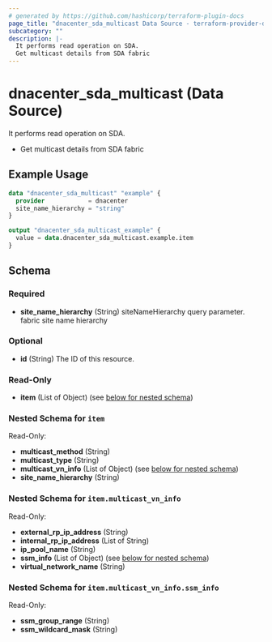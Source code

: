 ```yaml
---
# generated by https://github.com/hashicorp/terraform-plugin-docs
page_title: "dnacenter_sda_multicast Data Source - terraform-provider-dnacenter"
subcategory: ""
description: |-
  It performs read operation on SDA.
  Get multicast details from SDA fabric
---
```


# dnacenter_sda_multicast (Data Source)

It performs read operation on SDA.

- Get multicast details from SDA fabric

## Example Usage

```terraform
data "dnacenter_sda_multicast" "example" {
  provider            = dnacenter
  site_name_hierarchy = "string"
}

output "dnacenter_sda_multicast_example" {
  value = data.dnacenter_sda_multicast.example.item
}
```

<!-- schema generated by tfplugindocs -->
## Schema

### Required

- **site_name_hierarchy** (String) siteNameHierarchy query parameter. fabric site name hierarchy

### Optional

- **id** (String) The ID of this resource.

### Read-Only

- **item** (List of Object) (see [below for nested schema](#nestedatt--item))

<a id="nestedatt--item"></a>
### Nested Schema for `item`

Read-Only:

- **multicast_method** (String)
- **multicast_type** (String)
- **multicast_vn_info** (List of Object) (see [below for nested schema](#nestedobjatt--item--multicast_vn_info))
- **site_name_hierarchy** (String)

<a id="nestedobjatt--item--multicast_vn_info"></a>
### Nested Schema for `item.multicast_vn_info`

Read-Only:

- **external_rp_ip_address** (String)
- **internal_rp_ip_address** (List of String)
- **ip_pool_name** (String)
- **ssm_info** (List of Object) (see [below for nested schema](#nestedobjatt--item--multicast_vn_info--ssm_info))
- **virtual_network_name** (String)

<a id="nestedobjatt--item--multicast_vn_info--ssm_info"></a>
### Nested Schema for `item.multicast_vn_info.ssm_info`

Read-Only:

- **ssm_group_range** (String)
- **ssm_wildcard_mask** (String)


